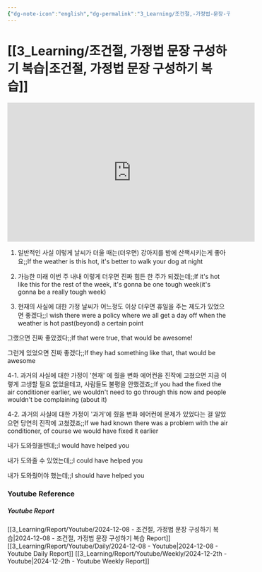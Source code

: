 ```yaml
---
{"dg-note-icon":"english","dg-permalink":"3_Learning/조건절,-가정법-문장-구성하기-복습","created-date":"2024-12-08 12:00:11 am","date":"2024-12-08","type":"youtube","tags":["youtube","english","flashcards"],"aliases":null,"youtuber":"빨모쌤","channelName":"라이브 아카데미","link":"https://www.youtube.com/watch?v=vSRYDpoEflg","img":"https://img.youtube.com/vi/vSRYDpoEflg/0.jpg","dg-publish":true,"permalink":"/3_Learning/조건절,-가정법-문장-구성하기-복습/","dgPassFrontmatter":true,"noteIcon":"english"}
---
```


# [[3_Learning/조건절, 가정법 문장 구성하기 복습\|조건절, 가정법 문장 구성하기 복습]]


<div class="container-root"><span></span></div><div><div class="container-root"><iframe width="560" height="315" src="https://www.youtube.com/embed/vSRYDpoEflg" title="YouTube video player" frameborder="0" allow="accelerometer; autoplay; clipboard-write; encrypted-media; gyroscope; picture-in-picture; web-share" allowfullscreen=""></iframe></div></div>

1. 일반적인 사실
이렇게 날씨가 더울 때는(더우면) 강아지를 밤에 산책시키는게 좋아요;;If the weather is this hot, it's better to walk your dog at night
<!--SR:!2024-12-11,3,250-->

2. 가능한 미래
이번 주 내내 이렇게 더우면 진짜 힘든 한 주가 되겠는데;;If it's hot like this for the rest of the week, it's gonna be one tough week(it's gonna be a really tough week)
<!--SR:!2024-12-16,2,250-->

3. 현재의 사실에 대한 가정
날씨가 어느정도 이상 더우면 휴일을 주는 제도가 있었으면 좋겠다;;I wish there were a policy where we all get a day off when the weather is hot past(beyond) a certain point
<!--SR:!2024-12-17,2,215-->
그랬으면 진짜 좋았겠다;;If that were true, that would be awesome!
<!--SR:!2024-12-16,1,170-->
그런게 있었으면 진짜 좋겠다;;If they had something like that, that would be awesome
<!--SR:!2024-12-16,1,210-->

4-1. 과거의 사실에 대한 가정이 '현재' 에 줬을 변화
에어컨을 진작에 고쳤으면 지금 이렇게 고생할 필요 없었을테고, 사람들도 불평을 안했겠죠;;If you had the fixed the air conditioner earlier, we wouldn't need to go through this now and people wouldn't be complaining (about it)
<!--SR:!2024-12-17,2,250-->

4-2. 과거의 사실에 대한 가정이 '과거'에 줬을 변화
에어컨에 문제가 있었다는 걸 알았으면 당연히 진작에 고쳤겠죠;;If we had known there was a problem with the air conditioner, of course we would have fixed it earlier
<!--SR:!2024-12-31,16,290-->
내가 도와줬을텐데;;I would have helped you
<!--SR:!2024-12-30,15,290-->
내가 도와줄 수 있었는데;;I could have helped you
<!--SR:!2024-12-28,14,290-->
내가 도와줬어야 했는데;;I should have helped you
<!--SR:!2024-12-28,14,290-->









### Youtube Reference
##### Youtube Report
[[3_Learning/Report/Youtube/2024-12-08 - 조건절, 가정법 문장 구성하기 복습\|2024-12-08 - 조건절, 가정법 문장 구성하기 복습 Report]]
[[3_Learning/Report/Youtube/Daily/2024-12-08 - Youtube\|2024-12-08 - Youtube Daily Report]]
[[3_Learning/Report/Youtube/Weekly/2024-12-2th - Youtube\|2024-12-2th - Youtube Weekly Report]]

